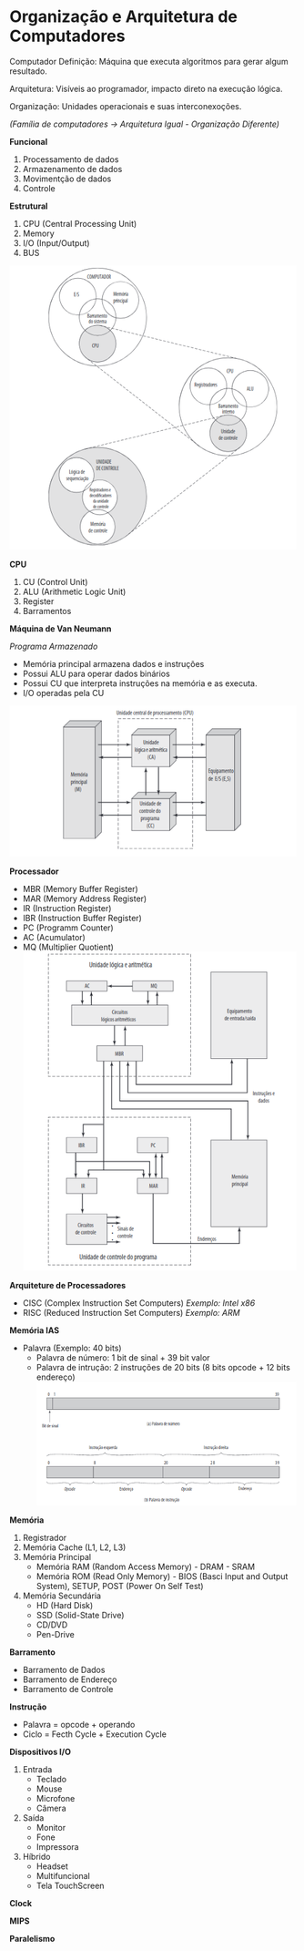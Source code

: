 # Organização e Arquitetura de Computadores

Computador Definição: Máquina que executa algoritmos para gerar algum resultado.

Arquitetura: Visíveis ao programador, impacto direto na execução lógica.

Organização: Unidades operacionais e suas interconexoções.

*(Família de computadores -> Arquitetura Igual - Organização Diferente)*

**Funcional**
1. Processamento de dados
2. Armazenamento de dados
3. Movimentção de dados
4. Controle

**Estrutural**
1. CPU (Central Processing Unit)
2. Memory
3. I/O (Input/Output)
4. BUS

![Modelo Estrutural](img1.png)

**CPU**
1. CU (Control Unit)
2. ALU (Arithmetic Logic Unit)
3. Register
4. Barramentos

**Máquina de Van Neumann**

*Programa Armazenado*
* Memória principal armazena dados e instruções
* Possui ALU para operar dados binários
* Possui CU que interpreta instruções na memória e as executa.
* I/O operadas pela CU

![Modelo Van Neumann](img2.png)

**Processador**
* MBR (Memory Buffer Register)
* MAR (Memory Address Register)
* IR (Instruction Register)
* IBR (Instruction Buffer Register)
* PC (Programm Counter)
* AC (Acumulator)
* MQ (Multiplier Quotient)
![CPU](img4.png)

**Arquiteture de Processadores**
* CISC (Complex Instruction Set Computers)
 *Exemplo: Intel x86*
* RISC (Reduced Instruction Set Computers)
 *Exemplo: ARM*

**Memória IAS**
* Palavra (Exemplo: 40 bits)
   * Palavra de número: 1 bit de sinal + 39 bit valor
   * Palavra de intrução: 2 instruções de 20 bits (8 bits opcode + 12 bits endereço)
![Palavra](img3.png)

**Memória**
1. Registrador
2. Memória Cache (L1, L2, L3)
3. Memória Principal
   * Memória RAM (Random Access Memory) - DRAM - SRAM
   * Memória ROM (Read Only Memory) - BIOS (Basci Input and Output System), SETUP, POST (Power On Self Test)
4. Memória Secundária
   * HD (Hard Disk)
   * SSD (Solid-State Drive)
   * CD/DVD
   * Pen-Drive

**Barramento**
* Barramento de Dados
* Barramento de Endereço
* Barramento de Controle

**Instrução**
* Palavra = opcode + operando
* Ciclo = Fecth Cycle + Execution Cycle

**Dispositivos I/O**
1. Entrada
   * Teclado
   * Mouse
   * Microfone
   * Câmera
2. Saída
   * Monitor
   * Fone
   * Impressora
3. Híbrido
   * Headset
   * Multifuncional
   * Tela TouchScreen

**Clock**

**MIPS**

**Paralelismo**
